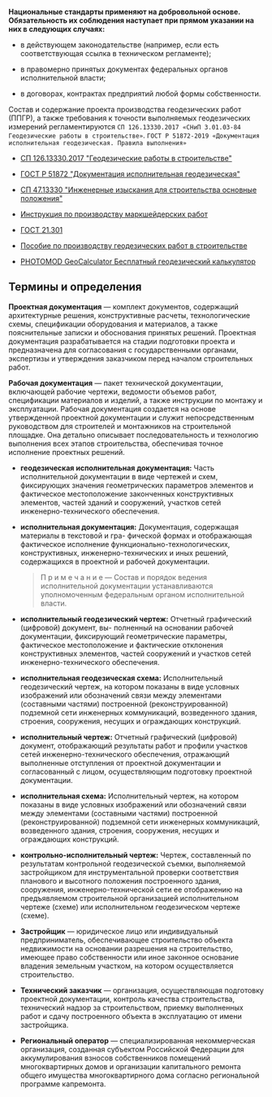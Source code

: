 **Национальные стандарты применяют на добровольной основе. Обязательность их соблюдения наступает при прямом указании на них в следующих случаях:**

- в действующем законодательстве (например, если есть соответствующая ссылка в техническом регламенте);

- в правомерно принятых документах федеральных органов исполнительной власти;

- в договорах, контрактах предприятий любой формы собственности.



Состав и содержание проекта производства геодезических работ (ППГР), а также требования к точности выполняемых геодезических измерений регламентируются `СП 126.13330.2017 «СНиП 3.01.03-84 Геодезические работы в строительстве»`.
`ГОСТ Р 51872-2019 «Документация исполнительная геодезическая. Правила выполнения»`

- [СП 126.13330.2017 "Геодезические работы в строительстве"](https://cloud.mail.ru/public/2xhU/XprRGWiCF)

- [ГОСТ Р 51872 "Документация исполнительная геодезическая"](https://cloud.mail.ru/public/yqA1/RMcni2nnM)

- [СП 47.13330 "Инженерные изыскания для строительства основные положения"](https://cloud.mail.ru/public/yqA1/RMcni2nnM)

- [Инструкция по производству маркшейдерских работ](https://cloud.mail.ru/public/vbGB/kfLPP5aEZ)

- [ГОСТ 21.301](https://cloud.mail.ru/public/MuCj/AA9AibWxt)

- [Пособие по производству геодезических работ в строительстве](https://cloud.mail.ru/public/SPRb/9SkBsMDTD)

- [PHOTOMOD GeoCalculator Бесплатный геодезический калькулятор](https://racurs.ru/program-products/photomod-geocalculator/)

## Термины и определения

**Проектная документация** — комплект документов, содержащий архитектурные решения, конструктивные расчеты, технологические схемы, спецификации оборудования и материалов, а также пояснительные записки и обоснования принятых решений. Проектная документация разрабатывается на стадии подготовки проекта и предназначена для согласования с государственными органами, экспертизы и утверждения заказчиком перед началом строительных работ.

**Рабочая документация** — пакет технической документации, включающей рабочие чертежи, ведомости объемов работ, спецификации материалов и изделий, а также инструкции по монтажу и эксплуатации. Рабочая документация создается на основе утвержденной проектной документации и служит непосредственным руководством для строителей и монтажников на строительной площадке. Она детально описывает последовательность и технологию выполнения всех этапов строительства, обеспечивая точное исполнение проектных решений.

-  **геодезическая исполнительная документация:** Часть исполнительной документации в виде
чертежей и схем, фиксирующих значения геометрических параметров элементов и  фактическое местоположение законченных конструктивных элементов, частей зданий и сооружений, участков сетей инженерно-технического обеспечения.

- **исполнительная документация:** Документация, содержащая материалы в текстовой и гра-
фической формах и отображающая фактическое исполнение функционально-технологических, конструктивных, инженерно-технических и иных решений, содержащихся в проектной и рабочей документации.

  > П р и м е ч а н и е — Состав и порядок ведения исполнительной документации  устанавливаются уполномоченным федеральным органом исполнительной власти.

- **исполнительный геодезический чертеж:** Отчетный графический (цифровой) документ, вы-
полненный на основании рабочей документации, фиксирующий геометрические параметры, фактическое местоположение и фактические отклонения конструктивных элементов, частей сооружений и участков сетей инженерно-технического обеспечения.

- **исполнительная геодезическая схема:** Исполнительный геодезический чертеж, на котором
показаны в виде условных изображений или обозначений связи между элементами (составными частями) построенной (реконструированной) подземной сети инженерных коммуникаций, возведенного здания, строения, сооружения, несущих и ограждающих конструкций.

- **исполнительный чертеж:** Отчетный графический (цифровой) документ, отображающий результаты работ и профили участков сетей инженерно-технического обеспечения, отражающий выполненные отступления от проектной документации и согласованный с лицом, осуществляющим подготовку проектной документации.

- **исполнительная схема:** Исполнительный чертеж, на котором показаны в виде условных изображений или обозначений связи между элементами (составными частями) построенной (реконструированной) подземной сети инженерных коммуникаций, возведенного здания, строения, сооружения, несущих и ограждающих конструкций.

- **контрольно-исполнительный чертеж:** Чертеж, составленный по результатам контрольной геодезической съемки, выполняемой застройщиком для инструментальной проверки соответствия планового и высотного положения построенного здания, сооружения, инженерно-технической сети ее отображению на предъявляемом строительной организацией исполнительном чертеже (схеме) или исполнительном геодезическом чертеже (схеме).

- **Застройщик** — юридическое лицо или индивидуальный предприниматель, обеспечивающее строительство объекта недвижимости на основании разрешения на строительство, имеющее право собственности или иное законное основание владения земельным участком, на котором осуществляется строительство.

- **Технический заказчик** — организация, осуществляющая подготовку проектной документации, контроль качества строительства, технический надзор за строительством, приемку выполненных работ и сдачу построенного объекта в эксплуатацию от имени застройщика.

- **Региональный оператор** — специализированная некоммерческая организация, созданная субъектом Российской Федерации для аккумулирования взносов собственников помещений многоквартирных домов и организации капитального ремонта общего имущества многоквартирного дома согласно региональной программе капремонта.